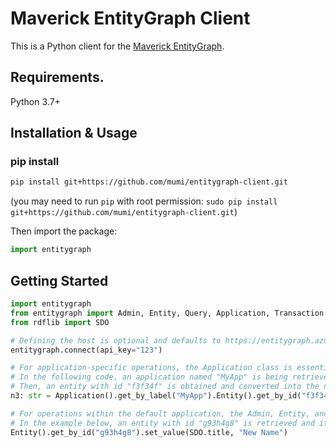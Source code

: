 # Maverick EntityGraph Client
This is a Python client for the [Maverick EntityGraph](https://github.com/bechtleav360/Maverick.EntityGraph).
## Requirements.

Python 3.7+

## Installation & Usage
### pip install
```sh
pip install git+https://github.com/mumi/entitygraph-client.git
```
(you may need to run `pip` with root permission: `sudo pip install git+https://github.com/mumi/entitygraph-client.git`)

Then import the package:
```python
import entitygraph
```

## Getting Started
```python
import entitygraph
from entitygraph import Admin, Entity, Query, Application, Transaction
from rdflib import SDO

# Defining the host is optional and defaults to https://entitygraph.azurewebsites.net
entitygraph.connect(api_key="123")

# For application-specific operations, the Application class is essential. 
# In the following code, an application named "MyApp" is being retrieved. 
# Then, an entity with id "f3f34f" is obtained and converted into the n3 format.
n3: str = Application().get_by_label("MyApp").Entity().get_by_id("f3f34f").n3()

# For operations within the default application, the Admin, Entity, and Query classes can be directly invoked.
# In the example below, an entity with id "g93h4g8" is retrieved and its "foaf.name" value is updated to "New Name".
Entity().get_by_id("g93h4g8").set_value(SDO.title, "New Name")
```